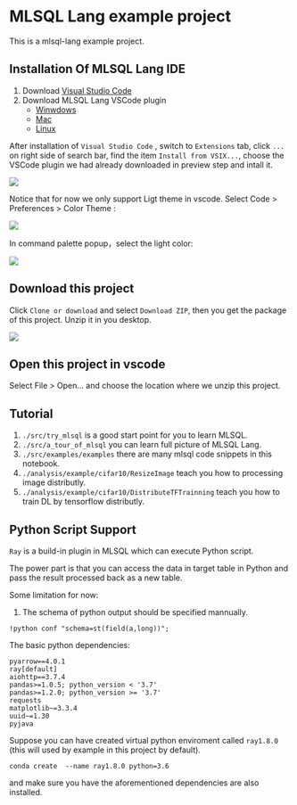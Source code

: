 # MLSQL Lang example project

This is a mlsql-lang example project.

## Installation Of MLSQL Lang IDE


1. Download [Visual Studio Code](https://code.visualstudio.com/)
2. Download MLSQL Lang VSCode plugin
    * [Winwdows](http://download.mlsql.tech/mlsql-win-0.0.6.vsix)
    * [Mac](http://download.mlsql.tech/mlsql-mac-0.0.6.vsix)
    * [Linux](http://download.mlsql.tech/mlsql-linux-0.0.6.vsix)



After installation of `Visual Studio Code` , switch to  `Extensions` tab, click `...` on right side of search bar, find the item `Install from VSIX...`, choose the VSCode plugin we had already downloaded in preview step and intall it.

![](http://store.mlsql.tech/upload_images/fcc2091a-db9a-4248-96d9-680bc32a7594.png)


Notice that for now we only support Ligt theme in vscode.
Select Code > Preferences > Color Theme :

![](http://store.mlsql.tech/upload_images/011d67b6-0a98-445f-9e59-8c940462718e.png)


In command palette popup，select the light color:

![](http://store.mlsql.tech/upload_images/96b0e81f-1856-4c8a-9bb6-84d8180e7968.png)

## Download this project

Click `Clone or download` and select  `Download ZIP`, then you get the package of this project. Unzip it in you desktop.

![](http://store.mlsql.tech/upload_images/f67b7e1d-968d-4a2f-af36-3c0e14730d83.png)


## Open this project in vscode

Select File > Open...  and choose the location where we unzip this project.

## Tutorial

1. `./src/try_mlsql` is a good start point for you to learn MLSQL.
2. `./src/a_tour_of_mlsql` you can learn full picture of MLSQL Lang.
3. `./src/examples/examples` there are many mlsql code snippets in this notebook.
4. `./analysis/example/cifar10/ResizeImage` teach you how to processing image distributly.
5. `./analysis/example/cifar10/DistributeTFTrainning` teach you how to train DL by tensorflow distributly.

## Python Script Support

`Ray` is a build-in plugin in MLSQL which can execute Python script. 

The power part is that you can 
access the data in target table in Python and pass the result processed back as a new table.

Some limitation for now:

1. The schema of python output should be specified mannually.

```shell
!python conf "schema=st(field(a,long))";
```

The basic python dependencies:

```
pyarrow==4.0.1
ray[default]
aiohttp==3.7.4
pandas>=1.0.5; python_version < '3.7'
pandas>=1.2.0; python_version >= '3.7'
requests
matplotlib~=3.3.4
uuid~=1.30
pyjava
```

Suppose you can have created virtual python enviroment called `ray1.8.0` (this will used by example in this project by default). 

```
conda create  --name ray1.8.0 python=3.6
```
and make sure you have the aforementioned dependencies are also installed.


